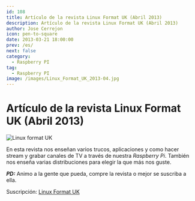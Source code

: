 ```yaml
---
id: 108
title: Artículo de la revista Linux Format UK (Abril 2013)
description: Artículo de la revista Linux Format UK (Abril 2013)
author: Jose Cerrejon
icon: pen-to-square
date: 2013-03-21 18:00:00
prev: /es/
next: false
category:
  - Raspberry PI
tag:
  - Raspberry PI
image: /images/Linux_Format_UK_2013-04.jpg
---
```


# Artículo de la revista Linux Format UK (Abril 2013)

![Linux format UK](/images/Linux_Format_UK_2013-04.jpg)

En esta revista nos enseñan varios trucos, aplicaciones y como hacer stream y grabar canales de TV a través de nuestra *Raspberry Pi*. También nos enseña varias distribuciones para elegir la que más nos guste.

***PD:*** Animo a la gente que pueda, compre la revista o mejor se suscriba a ella.

Suscripción: [Linux Format UK](http://www.myfavouritemagazines.co.uk/content/lp/linuxformat/)